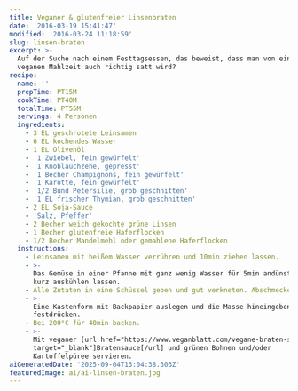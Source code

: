```yaml
---
title: Veganer & glutenfreier Linsenbraten
date: '2016-03-19 15:41:47'
modified: '2016-03-24 11:18:59'
slug: linsen-braten
excerpt: >-
  Auf der Suche nach einem Festtagsessen, das beweist, dass man von einer
  veganen Mahlzeit auch richtig satt wird? 
recipe:
  name: ''
  prepTime: PT15M
  cookTime: PT40M
  totalTime: PT55M
  servings: 4 Personen
  ingredients:
    - 3 EL geschrotete Leinsamen
    - 6 EL kochendes Wasser
    - 1 EL Olivenöl
    - '1 Zwiebel, fein gewürfelt'
    - '1 Knoblauchzehe, gepresst'
    - '1 Becher Champignons, fein gewürfelt'
    - '1 Karotte, fein gewürfelt'
    - '1/2 Bund Petersilie, grob geschnitten'
    - '1 EL frischer Thymian, grob geschnitten'
    - 2 EL Soja-Sauce
    - 'Salz, Pfeffer'
    - 2 Becher weich gekochte grüne Linsen
    - 1 Becher glutenfreie Haferflocken
    - 1/2 Becher Mandelmehl oder gemahlene Haferflocken
  instructions:
    - Leinsamen mit heißem Wasser verrühren und 10min ziehen lassen.
    - >-
      Das Gemüse in einer Pfanne mit ganz wenig Wasser für 5min andünsten und
      kurz auskühlen lassen.
    - Alle Zutaten in eine Schüssel geben und gut verkneten. Abschmecken.
    - >-
      Eine Kastenform mit Backpapier auslegen und die Masse hineingeben und
      festdrücken.
    - Bei 200°C für 40min backen.
    - >-
      Mit veganer [url href="https://www.veganblatt.com/vegane-braten-sauce"
      target="_blank"]Bratensauce[/url] und grünen Bohnen und/oder
      Kartoffelpüree servieren.
aiGeneratedDate: '2025-09-04T13:04:38.303Z'
featuredImage: ai/ai-linsen-braten.jpg
---
```


